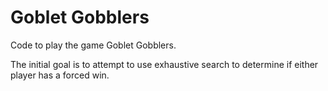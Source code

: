 # Goblet Gobblers

Code to play the game Goblet Gobblers.

The initial goal is to attempt to use exhaustive search to determine if either
player has a forced win.